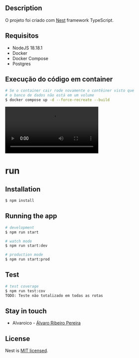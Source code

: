 ## Description

O projeto foi criado com [Nest](https://github.com/nestjs/nest) framework TypeScript.

## Requisitos

- NodeJS 18.18.1
- Docker
- Docker Compose
- Postgres

## Execução do código em container

```bash
# Se o container cair rode novamente o contêiner visto que 
# o banco de dados não está em um volume
$ docker compose up -d --force-recreate --build
```
![npm i](/anexos/gravacao-de-tela-de-2023-10-15-20-44-02.webm)

# run

## Installation

```bash
$ npm install
```

## Running the app

```bash
# development
$ npm run start

# watch mode
$ npm run start:dev

# production mode
$ npm run start:prod
```

## Test

```bash
# test coverage
$ npm run test:cov
TODO: Teste não totalizado em todas as rotas
```

## Stay in touch

- Alvaroico - [Álvaro Ribeiro Pereira](https://github.com/alvaroico)

## License

Nest is [MIT licensed](LICENSE).
